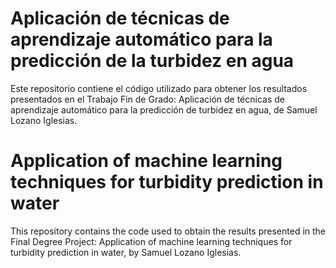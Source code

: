 # Aplicación de técnicas de aprendizaje automático para la predicción de la turbidez en agua
Este repositorio contiene el código utilizado para obtener los resultados presentados en el Trabajo Fin de Grado: Aplicación de técnicas de aprendizaje automático para la predicción de turbidez en agua, de Samuel Lozano Iglesias.

# Application of machine learning techniques for turbidity prediction in water
This repository contains the code used to obtain the results presented in the Final Degree Project: Application of machine learning techniques for turbidity prediction in water, by Samuel Lozano Iglesias.
